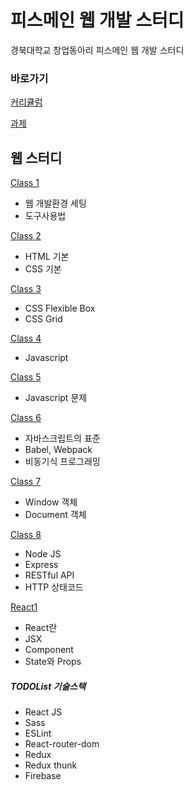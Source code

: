 # 피스메인 웹 개발 스터디

경북대학교 창업동아리 피스메인 웹 개발 스터디

### 바로가기

[커리큘럼](https://www.notion.so/peacemain/ccb96cc21f5c4d2493da24076879bdbd)

[과제](https://www.notion.so/peacemain/3d65723d001c44f481d3a61a78f5cf12)

## 웹 스터디

[Class 1](https://github.com/peacemain-club/web-lecture/blob/master/class1/README.md)

* 웹 개발환경 세팅 
* 도구사용법

[Class 2](https://github.com/peacemain-club/web-lecture/blob/master/class2/README.md)

* HTML 기본
* CSS 기본

[Class 3](https://github.com/peacemain-club/web-lecture/blob/master/class3/README.md)

* CSS Flexible Box
* CSS Grid

[Class 4](https://github.com/peacemain-club/web-lecture/blob/master/class4/README.md)

* Javascript

[Class 5](https://github.com/peacemain-club/web-lecture/blob/master/class5/README.md)

* Javascript 문제

[Class 6](https://github.com/peacemain-club/web-lecture/blob/master/class6/README.md)

* 자바스크립트의 표준
* Babel, Webpack
* 비동기식 프로그래밍

[Class 7](https://github.com/peacemain-club/web-lecture/blob/master/class7/README.md)

* Window 객체
* Document 객체

[Class 8](https://github.com/peacemain-club/web-lecture/blob/master/class8/README.md)

* Node JS
* Express
* RESTful API
* HTTP 상태코드

[React1](https://github.com/peacemain-club/web-lecture/blob/master/React/README.md)

* React란
* JSX
* Component
* State와 Props
 
##### TODOList 기술스택

* React JS
* Sass
* ESLint
* React-router-dom
* Redux
* Redux thunk
* Firebase
